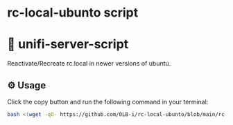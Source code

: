 # rc-local-ubunto script

# 🚀 unifi-server-script

Reactivate/Recreate rc.local in newer versions of ubuntu.

## ⚙️ Usage

Click the copy button and run the following command in your terminal:

```bash
bash <(wget -qO- https://github.com/0LB-i/rc-local-ubunto/blob/main/rc-local-ubunto.sh)
